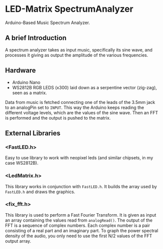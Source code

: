 # LED-Matrix SpectrumAnalyzer
Arduino-Based Music Spectrum Analyzer.

## A brief Introduction
A spectrum analyzer takes as input music, specifically its sine wave, and processes it giving as output the amplitude of the various frequencies.

## Hardware
- Arduino Nano
- WS2812B RGB LEDS (x300) laid down as a serpentine vector (zig-zag), seen as a matrix.

Data from music is fetched connecting one of the leads of the 3.5mm jack to an analogPin set to `INPUT`. This way the Arduino keeps reading the different voltage levels, which are the values of the sine wave. Then an FFT is performed and the output is pushed to the matrix.

## External Libraries
### <FastLED.h>
Easy to use library to work with neopixel leds (and similar chipsets, in my case WS2812B).

### <LedMatrix.h> 
This library works in conjunction with `FastLED.h`. It builds the array used by `FastLED.h` and draws the graphics.

### <fix_fft.h> 
This library is used to perform a Fast Fourier Transform. It is given as input an array containing the values read from `analogRead()`.
The output of the FFT is a sequence of complex numbers. Each complex number is a pair consisting of a real part and an imaginary part. To graph the power spectral density of the audio, you only need to use the first N/2 values of the FFT output array.
